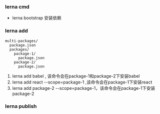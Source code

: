 ### lerna cmd
* lerna bootstrap 安装依赖



### lerna add
```
multi-packages/
  package.json
  packages/
    package-1/
      package.json
    package-2/
      package.json
```

1. lerna add babel , 该命令会在package-1和package-2下安装babel
2. lerna add react --scope=package-1 ,该命令会在package-1下安装react
3. lerna add package-2 --scope=package-1，该命令会在package-1下安装package-2


### lerna publish